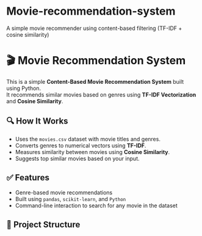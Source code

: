 # Movie-recommendation-system
A simple movie recommender using content-based filtering (TF-IDF + cosine similarity)
# 🎬 Movie Recommendation System

This is a simple **Content-Based Movie Recommendation System** built using Python.  
It recommends similar movies based on genres using **TF-IDF Vectorization** and **Cosine Similarity**.

## 🔍 How It Works

- Uses the `movies.csv` dataset with movie titles and genres.
- Converts genres to numerical vectors using **TF-IDF**.
- Measures similarity between movies using **Cosine Similarity**.
- Suggests top similar movies based on your input.

## ✅ Features

- Genre-based movie recommendations
- Built using `pandas`, `scikit-learn`, and `Python`
- Command-line interaction to search for any movie in the dataset

## 📂 Project Structure

